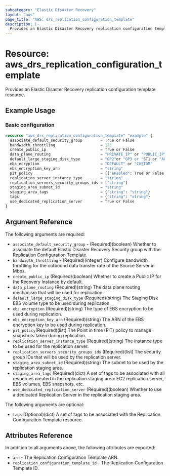 ```yaml
---
subcategory: "Elastic Disaster Recovery"
layout: "aws"
page_title: "AWS: drs_replication_configuration_template"
description: |-
  Provides an Elastic Disaster Recovery replication configuration template resource.
---
```


# Resource: aws_drs_replication_configuration_template

Provides an Elastic Disaster Recovery replication configuration template resource.

## Example Usage

### Basic configuration

```terraform
resource "aws_drs_replication_configuration_template" "example" {
  associate_default_security_group        = True or False
  bandwidth_throttling                    = 123
  create_public_ip                        = True or False
  data_plane_routing                      = "PRIVATE_IP" or "PUBLIC_IP"
  default_large_staging_disk_type         = "GP2"or "GP3 or "ST1 or "AUTO
  ebs_ecryption                           = "DEFAULT" or "CUSTOM"
  ebs_encryption_key_arn                  = "string"
  pit_policy                              = [{"enabled": True or False, "interval":123}]
  replication_server_instance_type        = "string"
  replication_servers_security_groups_ids = ["string"]
  staging_area_subnet_id                  = "string"
  staging_area_tags                       = {"string": "string"}
  tags                                    = {"string": "string"}
  use_dedicated_replication_server        = True or False
}
```

## Argument Reference

The following arguments are required:

* `associate_default_security_group` - (Required)(boolean)  Whether to associate the default Elastic Disaster Recovery Security group with the Replication Configuration Template.
* `bandwidth_throttling` - (Required)(integer) Configure bandwidth throttling for the outbound data transfer rate of the Source Server in Mbps.
* `create_public_ip` (Required)(boolean) Whether to create a Public IP for the Recovery Instance by default.
* `data_plane_routing` (Required)(string) The data plane routing mechanism that will be used for replication.
* `default_large_staging_disk_type` (Required)(string) The Staging Disk EBS volume type to be used during replication.
* `ebs_encryption` (Required)(string) The type of EBS encryption to be used during replication.
* `ebs_encryption_key_arn` (Required)(string) The ARN of the EBS encryption key to be used during replication.
* `pit_policy`(Required)(list) The Point in time (PIT) policy to manage snapshots taken during replication.
* `replication_server_instance_type` (Required)(string) The instance type to be used for the replication server.
* `replication_servers_security_groups_ids` (Required)(list) The security group IDs that will be used by the replication server.
* `staging_area_subnet_id` (Required)(string) The subnet to be used by the replication staging area.
* `staging_area_tags` (Required)(dict) A set of tags to be associated with all resources created in the replication staging area: EC2 replication server, EBS volumes, EBS snapshots, etc.
* `use_dedicated_replication_server` (Required)(boolean) Whether to use a dedicated Replication Server in the replication staging area.

The following arguments are optional:

* `tags` (Optional)(dict) A set of tags to be associated with the Replication Configuration Template resource.

## Attributes Reference

In addition to all arguments above, the following attributes are exported:

* `arn` - The Replication Configuration Template ARN.
* `replication_configuration_template_id` - The Replication Configuration Template ID.




